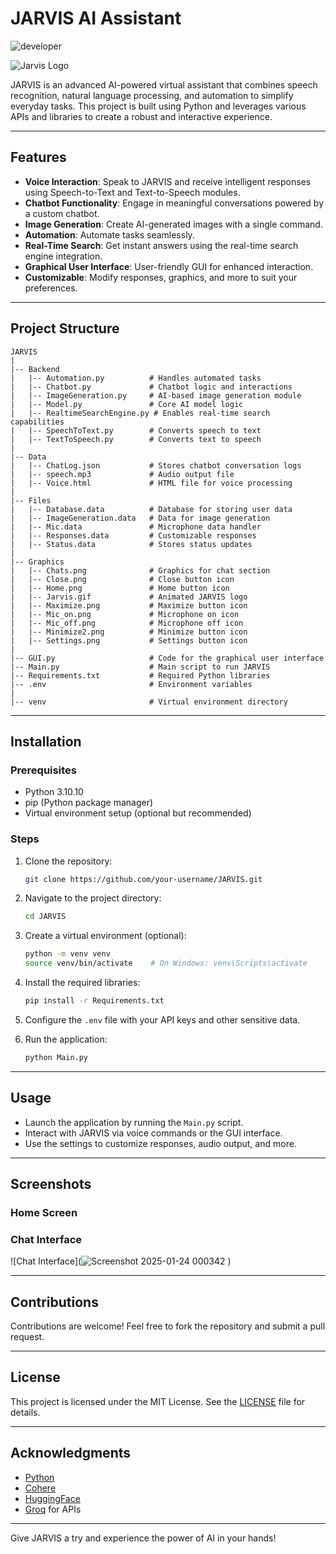 # JARVIS AI Assistant
![developer](https://img.shields.io/badge/Developed%20By%20%3A-Govind%20&__Tejas-red)

![Jarvis Logo](Graphics/Jarvis.gif)

JARVIS is an advanced AI-powered virtual assistant that combines speech recognition, natural language processing, and automation to simplify everyday tasks. This project is built using Python and leverages various APIs and libraries to create a robust and interactive experience.

---

## Features

- **Voice Interaction**: Speak to JARVIS and receive intelligent responses using Speech-to-Text and Text-to-Speech modules.
- **Chatbot Functionality**: Engage in meaningful conversations powered by a custom chatbot.
- **Image Generation**: Create AI-generated images with a single command.
- **Automation**: Automate tasks seamlessly.
- **Real-Time Search**: Get instant answers using the real-time search engine integration.
- **Graphical User Interface**: User-friendly GUI for enhanced interaction.
- **Customizable**: Modify responses, graphics, and more to suit your preferences.

---

## Project Structure

```plaintext
JARVIS
|
|-- Backend
|   |-- Automation.py          # Handles automated tasks
|   |-- Chatbot.py             # Chatbot logic and interactions
|   |-- ImageGeneration.py     # AI-based image generation module
|   |-- Model.py               # Core AI model logic
|   |-- RealtimeSearchEngine.py # Enables real-time search capabilities
|   |-- SpeechToText.py        # Converts speech to text
|   |-- TextToSpeech.py        # Converts text to speech
|
|-- Data
|   |-- ChatLog.json           # Stores chatbot conversation logs
|   |-- speech.mp3             # Audio output file
|   |-- Voice.html             # HTML file for voice processing
|
|-- Files
|   |-- Database.data          # Database for storing user data
|   |-- ImageGeneration.data   # Data for image generation
|   |-- Mic.data               # Microphone data handler
|   |-- Responses.data         # Customizable responses
|   |-- Status.data            # Stores status updates
|
|-- Graphics
|   |-- Chats.png              # Graphics for chat section
|   |-- Close.png              # Close button icon
|   |-- Home.png               # Home button icon
|   |-- Jarvis.gif             # Animated JARVIS logo
|   |-- Maximize.png           # Maximize button icon
|   |-- Mic_on.png             # Microphone on icon
|   |-- Mic_off.png            # Microphone off icon
|   |-- Minimize2.png          # Minimize button icon
|   |-- Settings.png           # Settings button icon
|
|-- GUI.py                     # Code for the graphical user interface
|-- Main.py                    # Main script to run JARVIS
|-- Requirements.txt           # Required Python libraries
|-- .env                       # Environment variables
|
|-- venv                       # Virtual environment directory
```

---

## Installation

### Prerequisites

- Python 3.10.10
- pip (Python package manager)
- Virtual environment setup (optional but recommended)

### Steps

1. Clone the repository:
   ```bash
   git clone https://github.com/your-username/JARVIS.git
   ```

2. Navigate to the project directory:
   ```bash
   cd JARVIS
   ```

3. Create a virtual environment (optional):
   ```bash
   python -m venv venv
   source venv/bin/activate    # On Windows: venv\Scripts\activate
   ```

4. Install the required libraries:
   ```bash
   pip install -r Requirements.txt
   ```

5. Configure the `.env` file with your API keys and other sensitive data.

6. Run the application:
   ```bash
   python Main.py
   ```

---

## Usage

- Launch the application by running the `Main.py` script.
- Interact with JARVIS via voice commands or the GUI interface.
- Use the settings to customize responses, audio output, and more.

---

## Screenshots

### Home Screen


### Chat Interface
![Chat Interface](![Screenshot 2025-01-24 000342](https://github.com/user-attachments/assets/c1da73a6-fc87-4b59-884d-ddf5ef8ef54f)
)



---

## Contributions

Contributions are welcome! Feel free to fork the repository and submit a pull request.

---

## License

This project is licensed under the MIT License. See the [LICENSE](LICENSE) file for details.

---

## Acknowledgments

- [Python](https://www.python.org/)
- [Cohere](https://cohere.com/)
- [HuggingFace](https://huggingface.co/)
- [Groq](https://gorq.dev//) for APIs

---

Give JARVIS a try and experience the power of AI in your hands!


